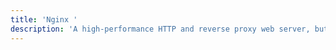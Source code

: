 ```yaml
---
title: 'Nginx '
description: 'A high-performance HTTP and reverse proxy web server, but the reverse proxy PHP-FPM service is too slow.'
---
```

